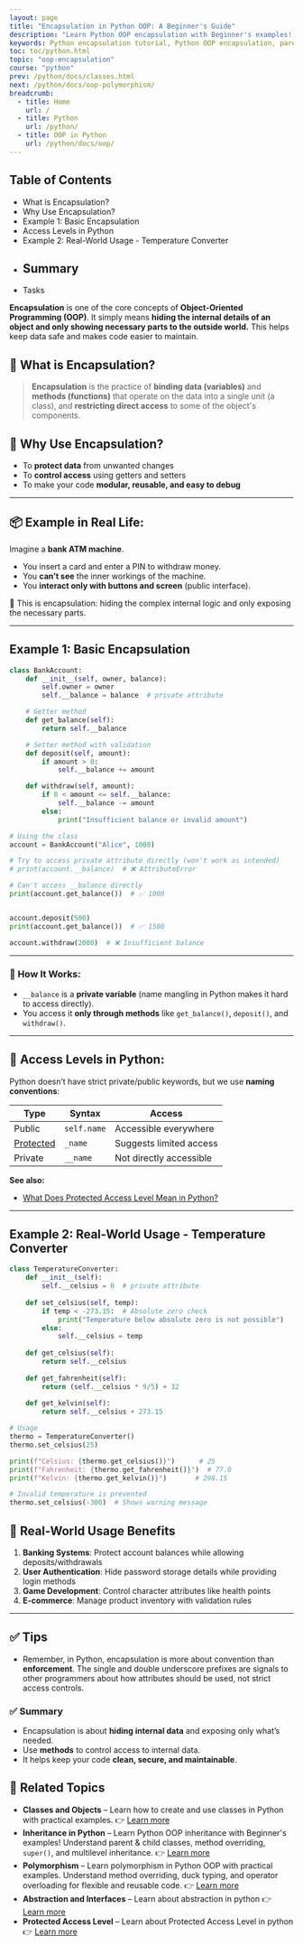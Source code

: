 ```yaml
---
layout: page
title: "Encapsulation in Python OOP: A Beginner's Guide"  
description: "Learn Python OOP encapsulation with Beginner's examples! Understand parent & child classes, method overriding, `super()`, and multilevel encapsulation."
keywords: Python encapsulation tutorial, Python OOP encapsulation, parent and child classes in Python, method overriding in Python, Python `super()` example, multilevel encapsulation Python, Python OOP basics, Python programming for beginners, Python class encapsulation examples
toc: toc/python.html
topic: "oop-encapsulation"
course: "python"
prev: /python/docs/classes.html
next: /python/docs/oop-polymorphism/
breadcrumb:
  - title: Home
    url: /
  - title: Python
    url: /python/
  - title: OOP in Python
    url: /python/docs/oop/
---
```


## Table of Contents

- What is Encapsulation?
- Why Use Encapsulation?
- Example 1: Basic Encapsulation
- Access Levels in Python
- Example 2: Real-World Usage - Temperature Converter
- ## Summary
- Tasks

**Encapsulation** is one of the core concepts of **Object-Oriented Programming (OOP)**. It simply means **hiding the internal details of an object and only showing necessary parts to the outside world.** This helps keep data safe and makes code easier to maintain.

## 🧠 What is Encapsulation?

> **Encapsulation** is the practice of **binding data (variables)** and **methods (functions)** that operate on the data into a single unit (a class), and **restricting direct access** to some of the object's components.

## 🔧 Why Use Encapsulation?

* To **protect data** from unwanted changes
* To **control access** using getters and setters
* To make your code **modular, reusable, and easy to debug**

---

## 📦 Example in Real Life:

Imagine a **bank ATM machine**.

* You insert a card and enter a PIN to withdraw money.
* You **can’t see** the inner workings of the machine.
* You **interact only with buttons and screen** (public interface).

🔁 This is encapsulation: hiding the complex internal logic and only exposing the necessary parts.

---

## Example 1: Basic Encapsulation

```python
class BankAccount:
    def __init__(self, owner, balance):
        self.owner = owner
        self.__balance = balance  # private attribute

    # Getter method
    def get_balance(self):
        return self.__balance

    # Setter method with validation
    def deposit(self, amount):
        if amount > 0:
            self.__balance += amount

    def withdraw(self, amount):
        if 0 < amount <= self.__balance:
            self.__balance -= amount
        else:
            print("Insufficient balance or invalid amount")

# Using the class
account = BankAccount("Alice", 1000)

# Try to access private attribute directly (won't work as intended)
# print(account.__balance)  # ❌ AttributeError

# Can't access __balance directly
print(account.get_balance())  # ✅ 1000


account.deposit(500)
print(account.get_balance())  # ✅ 1500

account.withdraw(2000)  # ❌ Insufficient balance
```

---

### 🧱 How It Works:

* `__balance` is a **private variable** (name mangling in Python makes it hard to access directly).
* You access it **only through methods** like `get_balance()`, `deposit()`, and `withdraw()`.

---

## 🔐 Access Levels in Python:

Python doesn’t have strict private/public keywords, but we use **naming conventions**:

| Type      | Syntax      | Access                  |
| --------- | ----------- | ----------------------- |
| Public    | `self.name` | Accessible everywhere   |
| [Protected](../oop/protected.md) | `_name`     | Suggests limited access |
| Private   | `__name`    | Not directly accessible |

**See also:**
- [What Does Protected Access Level Mean in Python?](../oop/protected.md)
  
---

## Example 2: Real-World Usage - Temperature Converter

```python
class TemperatureConverter:
    def __init__(self):
        self.__celsius = 0  # private attribute
    
    def set_celsius(self, temp):
        if temp < -273.15:  # Absolute zero check
            print("Temperature below absolute zero is not possible")
        else:
            self.__celsius = temp
    
    def get_celsius(self):
        return self.__celsius
    
    def get_fahrenheit(self):
        return (self.__celsius * 9/5) + 32
    
    def get_kelvin(self):
        return self.__celsius + 273.15

# Usage
thermo = TemperatureConverter()
thermo.set_celsius(25)

print(f"Celsius: {thermo.get_celsius()}")      # 25
print(f"Fahrenheit: {thermo.get_fahrenheit()}")  # 77.0
print(f"Kelvin: {thermo.get_kelvin()}")       # 298.15

# Invalid temperature is prevented
thermo.set_celsius(-300)  # Shows warning message
```

## 🎯 Real-World Usage Benefits

1. **Banking Systems**: Protect account balances while allowing deposits/withdrawals
2. **User Authentication**: Hide password storage details while providing login methods
3. **Game Development**: Control character attributes like health points
4. **E-commerce**: Manage product inventory with validation rules

---

## ✅ Tips

- Remember, in Python, encapsulation is more about convention than **enforcement**. The single and double underscore prefixes are signals to other programmers about how attributes should be used, not strict access controls.
                               
### ✅ Summary

* Encapsulation is about **hiding internal data** and exposing only what’s needed.
* Use **methods** to control access to internal data.
* It helps keep your code **clean, secure, and maintainable**.

## 📘 **Related Topics**

* **Classes and Objects** – Learn how to create and use classes in Python with practical examples.
  👉 [Learn more](/python/docs/classes.html)
* **Inheritance in Python** – Learn Python OOP inheritance with Beginner's examples! Understand parent & child classes, method overriding, `super()`, and multilevel inheritance.
  👉 [Learn more](/python/docs/oop-inheritance/)
* **Polymorphism** – Learn polymorphism in Python OOP with practical examples. Understand method overriding, duck typing, and operator overloading for flexible and reusable code.
  👉 [Learn more](/python/docs/oop-polymorphism/)
* **Abstraction and Interfaces** – Learn about abstraction in python
  👉 [Learn more](/python/docs/oop-abstraction/)
* **Protected Access Level** – Learn about Protected Access Level in python
  👉 [Learn more](../oop/protected.md)
